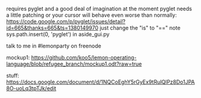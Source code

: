 
requires pyglet and a good deal of imagination at the moment
pyglet needs a little patching or your cursor will behave even worse than normally:
https://code.google.com/p/pyglet/issues/detail?id=665&thanks=665&ts=1380149970
just change the "is" to "=="
note sys.path.insert(0, 'pyglet') in aside_gui.py

talk to me in #lemonparty on freenode

mockup1: https://github.com/koo5/lemon-operating-language/blob/refugee_branch/mockup1.odt?raw=true

stuff: https://docs.google.com/document/d/1NQCoEghY5rGyEx9tRulQlPz8Do1JPA8O-uoLq3tpTJk/edit
